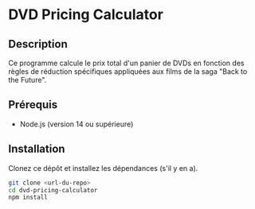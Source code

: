 # DVD Pricing Calculator

## Description

Ce programme calcule le prix total d'un panier de DVDs en fonction des règles de réduction spécifiques appliquées aux films de la saga "Back to the Future".

## Prérequis

- Node.js (version 14 ou supérieure)

## Installation

Clonez ce dépôt et installez les dépendances (s'il y en a).

```bash
git clone <url-du-repo>
cd dvd-pricing-calculator
npm install
```
